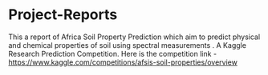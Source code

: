 # Project-Reports

This a report of Africa Soil Property Prediction which aim to predict physical and chemical properties of soil using spectral measurements .
A Kaggle Research Prediction Competition. 
Here is the competition link - https://www.kaggle.com/competitions/afsis-soil-properties/overview
